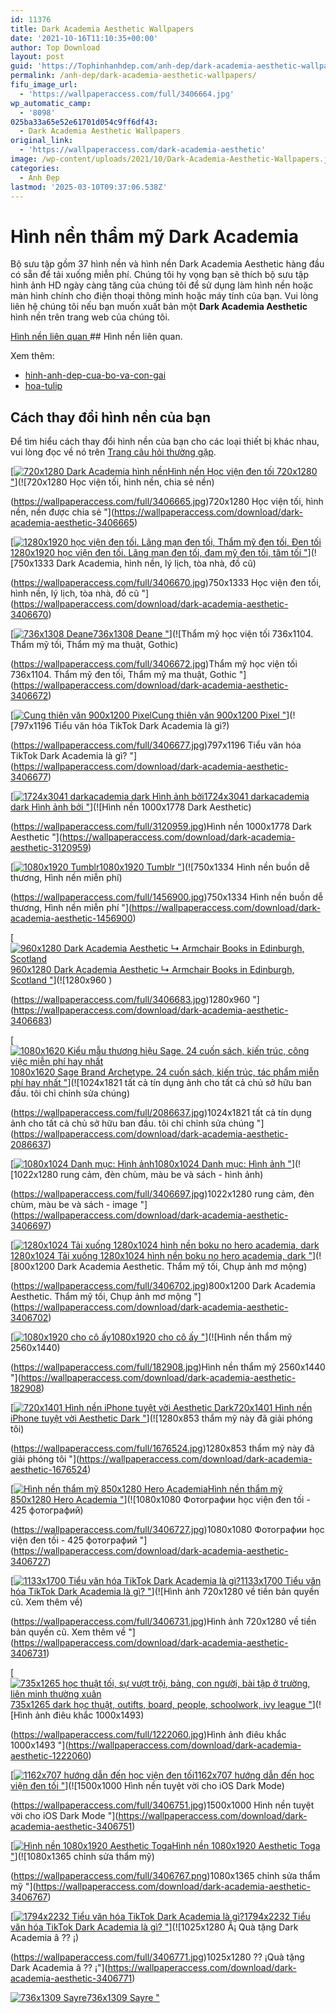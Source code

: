 ```yaml
---
id: 11376
title: Dark Academia Aesthetic Wallpapers
date: '2021-10-16T11:10:35+00:00'
author: Top Download
layout: post
guid: 'https://Tophinhanhdep.com/anh-dep/dark-academia-aesthetic-wallpapers/'
permalink: /anh-dep/dark-academia-aesthetic-wallpapers/
fifu_image_url:
  - 'https://wallpaperaccess.com/full/3406664.jpg'
wp_automatic_camp:
  - '8098'
025ba33a65e52e61701d054c9ff6df43:
  - Dark Academia Aesthetic Wallpapers
original_link:
  - 'https://wallpaperaccess.com/dark-academia-aesthetic'
image: /wp-content/uploads/2021/10/Dark-Academia-Aesthetic-Wallpapers.jpg
categories:
  - Ảnh Đẹp
lastmod: '2025-03-10T09:37:06.538Z'
---
```

# Hình nền thẩm mỹ Dark Academia

Bộ sưu tập gồm 37 hình nền và hình nền Dark Academia Aesthetic hàng đầu có sẵn để tải xuống miễn phí. Chúng tôi hy vọng bạn sẽ thích bộ sưu tập hình ảnh HD ngày càng tăng của chúng tôi để sử dụng làm hình nền hoặc màn hình chính cho điện thoại thông minh hoặc máy tính của bạn. Vui lòng liên hệ chúng tôi nếu bạn muốn xuất bản một **Dark Academia Aesthetic** hình nền trên trang web của chúng tôi.

[Hình nền liên quan ](#related) ## Hình nền liên quan.

   
 Xem thêm:

   
- [hinh-anh-dep-cua-bo-va-con-gai](https://tophinhanhdep.com/hinh-anh-de-thuong/hinh-anh-dep-cua-bo-va-con-gai/)
- [hoa-tulip](https://tophinhanhdep.com/hinh-hoa-dep/hoa-tulip/)

## Cách thay đổi hình nền của bạn

Để tìm hiểu cách thay đổi hình nền của bạn cho các loại thiết bị khác nhau, vui lòng đọc về nó trên [Trang câu hỏi thường gặp](https://tophinhanhdep.com/faq/).

  
[[![720x1280 Dark Academia hình nền](https://wallpaperaccess.com/full/3406664.jpg)Hình nền Học viện đen tối 720x1280 "](https://wallpaperaccess.com/download/dark-academia-aesthetic-3406664)](![720x1280 Học viện tối, hình nền, chia sẻ nền)

(https://wallpaperaccess.com/full/3406665.jpg)720x1280 Học viện tối, hình nền, nền được chia sẻ "](https://wallpaperaccess.com/download/dark-academia-aesthetic-3406665)

[[![1280x1920 học viện đen tối.  Lãng mạn đen tối, Thẩm mỹ đen tối, Đen tối](https://wallpaperaccess.com/full/3406666.jpg)1280x1920 học viện đen tối. Lãng mạn đen tối, đam mỹ đen tối, tăm tối "](https://wallpaperaccess.com/download/dark-academia-aesthetic-3406666)](![750x1333 Dark Academia, hình nền, lý lịch, tòa nhà, đồ cũ)

(https://wallpaperaccess.com/full/3406670.jpg)750x1333 Học viện đen tối, hình nền, lý lịch, tòa nhà, đồ cũ "](https://wallpaperaccess.com/download/dark-academia-aesthetic-3406670)

[[![736x1308 Deane](https://wallpaperaccess.com/full/3406671.jpg)736x1308 Deane "](https://wallpaperaccess.com/download/dark-academia-aesthetic-3406671)](![Thẩm mỹ học viện tối 736x1104.  Thẩm mỹ tối, Thẩm mỹ ma thuật, Gothic)

(https://wallpaperaccess.com/full/3406672.jpg)Thẩm mỹ học viện tối 736x1104. Thẩm mỹ đen tối, Thẩm mỹ ma thuật, Gothic "](https://wallpaperaccess.com/download/dark-academia-aesthetic-3406672)

[[![Cung thiên văn 900x1200 Pixel](https://wallpaperaccess.com/full/3406673.jpg)Cung thiên văn 900x1200 Pixel "](https://wallpaperaccess.com/download/dark-academia-aesthetic-3406673)](![797x1196 Tiểu văn hóa TikTok Dark Academia là gì?)

(https://wallpaperaccess.com/full/3406677.jpg)797x1196 Tiểu văn hóa TikTok Dark Academia là gì? "](https://wallpaperaccess.com/download/dark-academia-aesthetic-3406677)

[[![1724x3041 darkacademia dark Hình ảnh bởi](https://wallpaperaccess.com/full/3406679.jpg)1724x3041 darkacademia dark Hình ảnh bởi "](https://wallpaperaccess.com/download/dark-academia-aesthetic-3406679)](![Hình nền 1000x1778 Dark Aesthetic)

(https://wallpaperaccess.com/full/3120959.jpg)Hình nền 1000x1778 Dark Aesthetic "](https://wallpaperaccess.com/download/dark-academia-aesthetic-3120959)

[[![1080x1920 Tumblr](https://wallpaperaccess.com/full/182889.jpg)1080x1920 Tumblr "](https://wallpaperaccess.com/download/dark-academia-aesthetic-182889)](![750x1334 Hình nền buồn dễ thương, Hình nền miễn phí)

(https://wallpaperaccess.com/full/1456900.jpg)750x1334 Hình nền buồn dễ thương, Hình nền miễn phí "](https://wallpaperaccess.com/download/dark-academia-aesthetic-1456900)

[[![960x1280 Dark Academia Aesthetic ↳ Armchair Books in Edinburgh, Scotland](https://wallpaperaccess.com/full/3406682.jpg)960x1280 Dark Academia Aesthetic ↳ Armchair Books in Edinburgh, Scotland "](https://wallpaperaccess.com/download/dark-academia-aesthetic-3406682)](![1280x960 )

(https://wallpaperaccess.com/full/3406683.jpg)1280x960 "](https://wallpaperaccess.com/download/dark-academia-aesthetic-3406683)

[[![1080x1620 Kiểu mẫu thương hiệu Sage.  24 cuốn sách, kiến ​​trúc, công việc miễn phí hay nhất](https://wallpaperaccess.com/full/3406690.jpg)1080x1620 Sage Brand Archetype. 24 cuốn sách, kiến ​​trúc, tác phẩm miễn phí hay nhất "](https://wallpaperaccess.com/download/dark-academia-aesthetic-3406690)](![1024x1821 tất cả tín dụng ảnh cho tất cả chủ sở hữu ban đầu.  tôi chỉ chỉnh sửa chúng)

(https://wallpaperaccess.com/full/2086637.jpg)1024x1821 tất cả tín dụng ảnh cho tất cả chủ sở hữu ban đầu. tôi chỉ chỉnh sửa chúng "](https://wallpaperaccess.com/download/dark-academia-aesthetic-2086637)

[[![1080x1024 Danh mục: Hình ảnh](https://wallpaperaccess.com/full/3406694.jpg)1080x1024 Danh mục: Hình ảnh "](https://wallpaperaccess.com/download/dark-academia-aesthetic-3406694)](![1022x1280 rung cảm, đèn chùm, màu be và sách - hình ảnh)

(https://wallpaperaccess.com/full/3406697.jpg)1022x1280 rung cảm, đèn chùm, màu be và sách - image "](https://wallpaperaccess.com/download/dark-academia-aesthetic-3406697)

[[![1280x1024 Tải xuống 1280x1024 hình nền boku no hero academia, dark](https://wallpaperaccess.com/full/1676488.jpg)1280x1024 Tải xuống 1280x1024 hình nền boku no hero academia, dark "](https://wallpaperaccess.com/download/dark-academia-aesthetic-1676488)](![800x1200 Dark Academia Aesthetic.  Thẩm mỹ tối, Chụp ảnh mơ mộng)

(https://wallpaperaccess.com/full/3406702.jpg)800x1200 Dark Academia Aesthetic. Thẩm mỹ tối, Chụp ảnh mơ mộng "](https://wallpaperaccess.com/download/dark-academia-aesthetic-3406702)

[[![1080x1920 cho cô ấy](https://wallpaperaccess.com/full/1676509.jpg)1080x1920 cho cô ấy "](https://wallpaperaccess.com/download/dark-academia-aesthetic-1676509)](![Hình nền thẩm mỹ 2560x1440)

(https://wallpaperaccess.com/full/182908.jpg)Hình nền thẩm mỹ 2560x1440 "](https://wallpaperaccess.com/download/dark-academia-aesthetic-182908)

[[![720x1401 Hình nền iPhone tuyệt vời Aesthetic Dark](https://wallpaperaccess.com/full/3406706.jpg)720x1401 Hình nền iPhone tuyệt vời Aesthetic Dark "](https://wallpaperaccess.com/download/dark-academia-aesthetic-3406706)](![1280x853 thẩm mỹ này đã giải phóng tôi)

(https://wallpaperaccess.com/full/1676524.jpg)1280x853 thẩm mỹ này đã giải phóng tôi "](https://wallpaperaccess.com/download/dark-academia-aesthetic-1676524)

[[![Hình nền thẩm mỹ 850x1280 Hero Academia](https://wallpaperaccess.com/full/2731579.png)Hình nền thẩm mỹ 850x1280 Hero Academia "](https://wallpaperaccess.com/download/dark-academia-aesthetic-2731579)](![1080x1080 Фотографии học viện đen tối - 425 фотографий)

(https://wallpaperaccess.com/full/3406727.jpg)1080x1080 Фотографии học viện đen tối - 425 фотографий "](https://wallpaperaccess.com/download/dark-academia-aesthetic-3406727)

[[![1133x1700 Tiểu văn hóa TikTok Dark Academia là gì?](https://wallpaperaccess.com/full/3406729.jpg)1133x1700 Tiểu văn hóa TikTok Dark Academia là gì? "](https://wallpaperaccess.com/download/dark-academia-aesthetic-3406729)](![Hình ảnh 720x1280 về tiền bản quyền cũ.  Xem thêm về)

(https://wallpaperaccess.com/full/3406731.jpg)Hình ảnh 720x1280 về tiền bản quyền cũ. Xem thêm về "](https://wallpaperaccess.com/download/dark-academia-aesthetic-3406731)

[[![735x1265 học thuật tối, sự vượt trội, bảng, con người, bài tập ở trường, liên minh thường xuân](https://wallpaperaccess.com/full/3406735.jpg)735x1265 dark học thuật, outifts, board, people, schoolwork, ivy league "](https://wallpaperaccess.com/download/dark-academia-aesthetic-3406735)](![Hình ảnh điêu khắc 1000x1493)

(https://wallpaperaccess.com/full/1222060.jpg)Hình ảnh điêu khắc 1000x1493 "](https://wallpaperaccess.com/download/dark-academia-aesthetic-1222060)

[[![1162x707 hướng dẫn đến học viện đen tối](https://wallpaperaccess.com/full/3406738.jpg)1162x707 hướng dẫn đến học viện đen tối "](https://wallpaperaccess.com/download/dark-academia-aesthetic-3406738)](![1500x1000 Hình nền tuyệt vời cho iOS Dark Mode)

(https://wallpaperaccess.com/full/3406751.jpg)1500x1000 Hình nền tuyệt vời cho iOS Dark Mode "](https://wallpaperaccess.com/download/dark-academia-aesthetic-3406751)

[[![Hình nền 1080x1920 Aesthetic Toga](https://wallpaperaccess.com/full/3076380.jpg)Hình nền 1080x1920 Aesthetic Toga "](https://wallpaperaccess.com/download/dark-academia-aesthetic-3076380)](![1080x1365 chỉnh sửa thẩm mỹ)

(https://wallpaperaccess.com/full/3406767.png)1080x1365 chỉnh sửa thẩm mỹ "](https://wallpaperaccess.com/download/dark-academia-aesthetic-3406767)

[[![1794x2232 Tiểu văn hóa TikTok Dark Academia là gì?](https://wallpaperaccess.com/full/3406769.jpg)1794x2232 Tiểu văn hóa TikTok Dark Academia là gì? "](https://wallpaperaccess.com/download/dark-academia-aesthetic-3406769)](![1025x1280 Â¡ Quà tặng Dark Academia â ?? ¡)

(https://wallpaperaccess.com/full/3406771.jpg)1025x1280 ?? ¡Quà tặng Dark Academia â ?? ¡"](https://wallpaperaccess.com/download/dark-academia-aesthetic-3406771)

[![736x1309 Sayre](https://wallpaperaccess.com/full/3406772.jpg)736x1309 Sayre "](https://wallpaperaccess.com/download/dark-academia-aesthetic-3406772)
